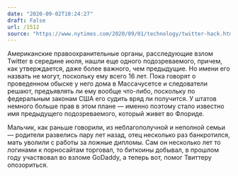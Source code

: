 ```yaml
---
date: "2020-09-02T10:24:27"
draft: False
url: /1512
source: "https://www.nytimes.com/2020/09/01/technology/twitter-hack.html"
---
```


Американские правоохранительные органы, расследующие взлом Twitter в середине июля, нашли еще одного подозреваемого, причем, как утверждается, даже более важного, чем предыдущие. Но имени его назвать не могут, поскольку ему всего 16 лет. Пока говорят о проведенном обыске у него дома в Массачусетсе и следователи решают, предъявлять ли ему вообще что-либо, поскольку по федеральным законам США его судить вряд ли получится. У штатов немного больше прав в этом плане — именно поэтому стало известно имя предыдущего подозреваемого, который живет во Флориде.

Мальчик, как раньше говорили, из неблагополучной и неполной семьи — родители развелись пару лет назад, отец несколько раз банкротился, мать уволили с работы за ложные дипломы. Сам он несколько лет то логинами к порносайтам торговал, то биткоины добывал, в прошлом году участвовал во взломе GoDaddy, а теперь вот, помог Твиттеру опозориться.
